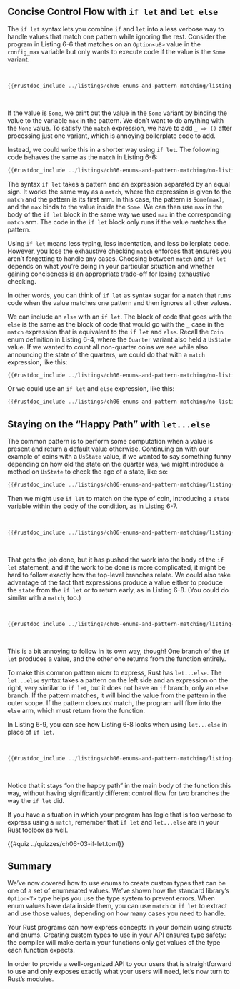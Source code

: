 ## Concise Control Flow with `if let` and `let else`

The `if let` syntax lets you combine `if` and `let` into a less verbose way to
handle values that match one pattern while ignoring the rest. Consider the
program in Listing 6-6 that matches on an `Option<u8>` value in the
`config_max` variable but only wants to execute code if the value is the `Some`
variant.

<Listing number="6-6" caption="A `match` that only cares about executing code when the value is `Some`">

```rust
{{#rustdoc_include ../listings/ch06-enums-and-pattern-matching/listing-06-06/src/main.rs:here}}
```

</Listing>

If the value is `Some`, we print out the value in the `Some` variant by binding
the value to the variable `max` in the pattern. We don’t want to do anything
with the `None` value. To satisfy the `match` expression, we have to add `_ =>
()` after processing just one variant, which is annoying boilerplate code to
add.

Instead, we could write this in a shorter way using `if let`. The following
code behaves the same as the `match` in Listing 6-6:

```rust
{{#rustdoc_include ../listings/ch06-enums-and-pattern-matching/no-listing-12-if-let/src/main.rs:here}}
```

The syntax `if let` takes a pattern and an expression separated by an equal
sign. It works the same way as a `match`, where the expression is given to the
`match` and the pattern is its first arm. In this case, the pattern is
`Some(max)`, and the `max` binds to the value inside the `Some`. We can then
use `max` in the body of the `if let` block in the same way we used `max` in
the corresponding `match` arm. The code in the `if let` block only runs if the
value matches the pattern.

Using `if let` means less typing, less indentation, and less boilerplate code.
However, you lose the exhaustive checking `match` enforces that ensures you
aren’t forgetting to handle any cases. Choosing between `match` and `if let`
depends on what you’re doing in your particular situation and whether gaining
conciseness is an appropriate trade-off for losing exhaustive checking.

In other words, you can think of `if let` as syntax sugar for a `match` that
runs code when the value matches one pattern and then ignores all other values.

We can include an `else` with an `if let`. The block of code that goes with the
`else` is the same as the block of code that would go with the `_` case in the
`match` expression that is equivalent to the `if let` and `else`. Recall the
`Coin` enum definition in Listing 6-4, where the `Quarter` variant also held a
`UsState` value. If we wanted to count all non-quarter coins we see while also
announcing the state of the quarters, we could do that with a `match`
expression, like this:

```rust
{{#rustdoc_include ../listings/ch06-enums-and-pattern-matching/no-listing-13-count-and-announce-match/src/main.rs:here}}
```

Or we could use an `if let` and `else` expression, like this:

```rust
{{#rustdoc_include ../listings/ch06-enums-and-pattern-matching/no-listing-14-count-and-announce-if-let-else/src/main.rs:here}}
```

## Staying on the “Happy Path” with `let...else`

The common pattern is to perform some computation when a value is present and
return a default value otherwise. Continuing on with our example of coins with a
`UsState` value, if we wanted to say something funny depending on how old the
state on the quarter was, we might introduce a method on `UsState` to check the
age of a state, like so:

```rust
{{#rustdoc_include ../listings/ch06-enums-and-pattern-matching/listing-06-07/src/main.rs:state}}
```

Then we might use `if let` to match on the type of coin, introducing a `state`
variable within the body of the condition, as in Listing 6-7.

<Listing number="6-7" caption="Checking whether a state existed in 1900 by using conditionals nested inside an `if let`.">

```rust
{{#rustdoc_include ../listings/ch06-enums-and-pattern-matching/listing-06-07/src/main.rs:describe}}
```

</Listing>

That gets the job done, but it has pushed the work into the body of the `if
let` statement, and if the work to be done is more complicated, it might be
hard to follow exactly how the top-level branches relate. We could also take
advantage of the fact that expressions produce a value either to produce the
`state` from the `if let` or to return early, as in Listing 6-8. (You could do
similar with a `match`, too.)

<Listing number="6-8" caption="Using `if let` to produce a value or return early.">

```rust
{{#rustdoc_include ../listings/ch06-enums-and-pattern-matching/listing-06-08/src/main.rs:describe}}
```

</Listing>

This is a bit annoying to follow in its own way, though! One branch of the `if
let` produces a value, and the other one returns from the function entirely.

To make this common pattern nicer to express, Rust has `let...else`. The
`let...else` syntax takes a pattern on the left side and an expression on the
right, very similar to `if let`, but it does not have an `if` branch, only an
`else` branch. If the pattern matches, it will bind the value from the pattern
in the outer scope. If the pattern does _not_ match, the program will flow into
the `else` arm, which must return from the function.

In Listing 6-9, you can see how Listing 6-8 looks when using `let...else` in
place of `if let`.

<Listing number="6-9" caption="Using `let...else` to clarify the flow through the function.">

```rust
{{#rustdoc_include ../listings/ch06-enums-and-pattern-matching/listing-06-09/src/main.rs:describe}}
```

</Listing>

Notice that it stays “on the happy path” in the main body of the function this
way, without having significantly different control flow for two branches the
way the `if let` did.

If you have a situation in which your program has logic that is too verbose to
express using a `match`, remember that `if let` and `let...else` are in your
Rust toolbox as well.

{{#quiz ../quizzes/ch06-03-if-let.toml}}

## Summary

We’ve now covered how to use enums to create custom types that can be one of a
set of enumerated values. We’ve shown how the standard library’s `Option<T>`
type helps you use the type system to prevent errors. When enum values have
data inside them, you can use `match` or `if let` to extract and use those
values, depending on how many cases you need to handle.

Your Rust programs can now express concepts in your domain using structs and
enums. Creating custom types to use in your API ensures type safety: the
compiler will make certain your functions only get values of the type each
function expects.

In order to provide a well-organized API to your users that is straightforward
to use and only exposes exactly what your users will need, let’s now turn to
Rust’s modules.
